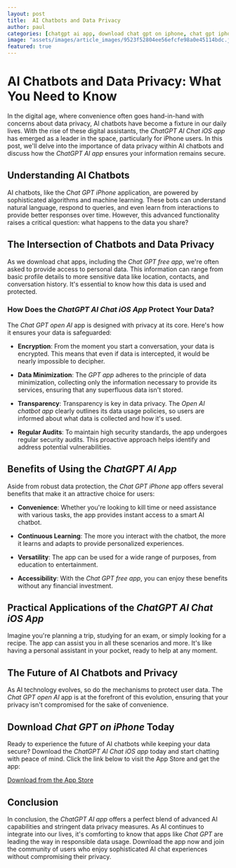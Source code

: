 ```yaml
---
layout: post
title:  AI Chatbots and Data Privacy
author: paul
categories: [chatgpt ai app, download chat gpt on iphone, chat gpt iphone, gpt app, chat gpt free app, cht gpt open ai, open ai chatbot app]
image: "assets/images/article_images/9523f52804ee56efcfe98a0e45114bdc.jpg"
featured: true
---
```


# AI Chatbots and Data Privacy: What You Need to Know

In the digital age, where convenience often goes hand-in-hand with concerns about data privacy, AI chatbots have become a fixture in our daily lives. With the rise of these digital assistants, the *ChatGPT AI Chat iOS app* has emerged as a leader in the space, particularly for iPhone users. In this post, we'll delve into the importance of data privacy within AI chatbots and discuss how the *ChatGPT AI app* ensures your information remains secure.

## Understanding AI Chatbots

AI chatbots, like the *Chat GPT iPhone* application, are powered by sophisticated algorithms and machine learning. These bots can understand natural language, respond to queries, and even learn from interactions to provide better responses over time. However, this advanced functionality raises a critical question: what happens to the data you share?

## The Intersection of Chatbots and Data Privacy

As we download chat apps, including the *Chat GPT free app*, we're often asked to provide access to personal data. This information can range from basic profile details to more sensitive data like location, contacts, and conversation history. It's essential to know how this data is used and protected.

### How Does the *ChatGPT AI Chat iOS App* Protect Your Data?

The *Chat GPT open AI* app is designed with privacy at its core. Here's how it ensures your data is safeguarded:

- **Encryption**: From the moment you start a conversation, your data is encrypted. This means that even if data is intercepted, it would be nearly impossible to decipher.

- **Data Minimization**: The *GPT app* adheres to the principle of data minimization, collecting only the information necessary to provide its services, ensuring that any superfluous data isn't stored.

- **Transparency**: Transparency is key in data privacy. The *Open AI chatbot app* clearly outlines its data usage policies, so users are informed about what data is collected and how it's used.

- **Regular Audits**: To maintain high security standards, the app undergoes regular security audits. This proactive approach helps identify and address potential vulnerabilities.

## Benefits of Using the *ChatGPT AI App*

Aside from robust data protection, the *Chat GPT iPhone* app offers several benefits that make it an attractive choice for users:

- **Convenience**: Whether you're looking to kill time or need assistance with various tasks, the app provides instant access to a smart AI chatbot.

- **Continuous Learning**: The more you interact with the chatbot, the more it learns and adapts to provide personalized experiences.

- **Versatility**: The app can be used for a wide range of purposes, from education to entertainment.

- **Accessibility**: With the *Chat GPT free app*, you can enjoy these benefits without any financial investment.

## Practical Applications of the *ChatGPT AI Chat iOS App*

Imagine you're planning a trip, studying for an exam, or simply looking for a recipe. The app can assist you in all these scenarios and more. It's like having a personal assistant in your pocket, ready to help at any moment.

## The Future of AI Chatbots and Privacy

As AI technology evolves, so do the mechanisms to protect user data. The *Chat GPT open AI* app is at the forefront of this evolution, ensuring that your privacy isn't compromised for the sake of convenience.

## Download *Chat GPT on iPhone* Today

Ready to experience the future of AI chatbots while keeping your data secure? Download the *ChatGPT AI Chat iOS app* today and start chatting with peace of mind. Click the link below to visit the App Store and get the app:

[Download from the App Store](https://apps.apple.com/us/app/ai-ask-chat-with-ai-bots/id6472484891)

## Conclusion

In conclusion, the *ChatGPT AI app* offers a perfect blend of advanced AI capabilities and stringent data privacy measures. As AI continues to integrate into our lives, it's comforting to know that apps like *Chat GPT* are leading the way in responsible data usage. Download the app now and join the community of users who enjoy sophisticated AI chat experiences without compromising their privacy.